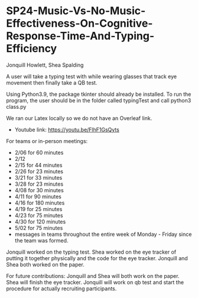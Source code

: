 # SP24-Music-Vs-No-Music-Effectiveness-On-Cognitive-Response-Time-And-Typing-Efficiency

Jonquill Howlett, Shea Spalding

A user will take a typing test with while wearing glasses that track eye movement then finally take a QB test.

Using Python3.9, the package tkinter should already be installed. 
To run the program, the user should be in the folder called typingTest and call python3 class.py 

We ran our Latex locally so we do not have an Overleaf link.
* Youtube link: [https://youtu.be/FlhF1GsQyts ](https://youtu.be/JxySD7mxmlA)

For teams or in-person meetings:
* 2/06 for 60 minutes
* 2/12 
* 2/15 for 44 minutes
* 2/26 for 23 minutes 
* 3/21 for 33 minutes
* 3/28 for 23 minutes
* 4/08 for 30 minutes
* 4/11 for 90 minutes
* 4/16 for 180 minutes
* 4/19 for 25 minutes
* 4/23 for 75 minutes
* 4/30 for 120 minutes
* 5/02 for 75 minutes
* messages in teams throughout the entire week of Monday - Friday since the team was formed.


Jonquill worked on the typing test.
Shea worked on the eye tracker of putting it together physically and the code for the eye tracker.
Jonquill and Shea both worked on the paper.

For future contributions:
Jonquill and Shea will both work on the paper.
Shea will finish the eye tracker.
Jonquill will work on qb test and start the procedure for actually recruiting participants.
